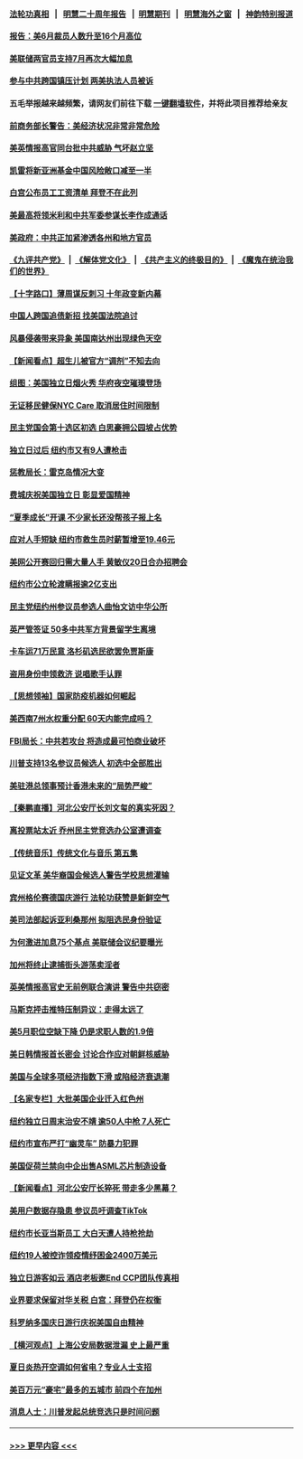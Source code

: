 #### [法轮功真相](https://github.com/gfw-breaker/truth/blob/master/README.md?t=0) &nbsp;&nbsp;|&nbsp;&nbsp; [明慧二十周年报告](https://github.com/gfw-breaker/mh-reports/blob/master/README.md?t=0) &nbsp;&nbsp;|&nbsp;&nbsp;[明慧期刊](https://github.com/gfw-breaker/mh-qikan) &nbsp;&nbsp;|&nbsp;&nbsp; [明慧海外之窗](https://github.com/gfw-breaker/mh-news/blob/master/README.md?t=0) &nbsp;&nbsp;|&nbsp;&nbsp; [神韵特别报道](https://github.com/gfw-breaker/mh-news/blob/master/shenyun.md?t=0)
#### [报告：美6月裁员人数升至16个月高位](../pages/nsc412/n13775962.md?t=07080801) 
#### [美联储两官员支持7月再次大幅加息](../pages/nsc412/n13775983.md?t=07080801) 
#### [参与中共跨国镇压计划 两美执法人员被诉](../pages/nsc412/n13775954.md?t=07080801) 
#### 五毛举报越来越频繁，请网友们前往下载 [一键翻墙软件](https://github.com/gfw-breaker/ssr-accounts)，并将此项目推荐给亲友
#### [前商务部长警告：美经济状况非常非常危险](../pages/nsc412/n13775773.md?t=07080801) 
#### [美英情报高官同台批中共威胁 气坏赵立坚](../pages/nsc412/n13775893.md?t=07080801) 
#### [凯雷将新亚洲基金中国风险敞口减至一半](../pages/nsc412/n13775841.md?t=07080801) 
#### [白宫公布员工工资清单 拜登不在此列](../pages/nsc412/n13775794.md?t=07080801) 
#### [美最高将领米利和中共军委参谋长李作成通话](../pages/nsc412/n13775801.md?t=07080801) 
#### [美政府：中共正加紧渗透各州和地方官员](../pages/nsc412/n13775749.md?t=07080801) 
#### [《九评共产党》](https://github.com/begood0513/9ping.md/blob/master/README.md) &nbsp;|&nbsp; [《解体党文化》](../../../../jtdwh.md/blob/master/README.md)  &nbsp;|&nbsp; [《共产主义的终极目的》](../../../../gczydzjmd.md/blob/master/README.md) &nbsp;|&nbsp; [《魔鬼在统治我们的世界》](../../../../mgztzwmdsj.md/blob/master/README.md) 
#### [【十字路口】薄周谋反刺习 十年政变新内幕](../pages/nsc412/n13775776.md?t=07080801) 
#### [中国人跨国追债新招 找美国法院追讨](../pages/nsc412/n13775374.md?t=07080801) 
#### [风暴侵袭带来异象 美国南达州出现绿色天空](../pages/nsc412/n13775578.md?t=07080801) 
#### [【新闻看点】超生儿被官方“调剂”不知去向](../pages/nsc412/n13775014.md?t=07080801) 
#### [组图：美国独立日烟火秀 华府夜空璀璨登场](../pages/nsc412/n13774797.md?t=07080801) 
#### [无证移民健保NYC Care 取消居住时间限制](../pages/nsc412/n13775371.md?t=07080801) 
#### [民主党国会第十选区初选 白思豪拥公园坡占优势](../pages/nsc412/n13775335.md?t=07080801) 
#### [独立日过后 纽约市又有9人遭枪击](../pages/nsc412/n13775331.md?t=07080801) 
#### [惩教局长：雷克岛情况大变](../pages/nsc412/n13775366.md?t=07080801) 
#### [费城庆祝美国独立日 彰显爱国精神](../pages/nsc412/n13775347.md?t=07080801) 
#### [“夏季成长”开课 不少家长还没帮孩子报上名](../pages/nsc412/n13775341.md?t=07080801) 
#### [应对人手短缺  纽约市救生员时薪暂增至19.46元](../pages/nsc412/n13775338.md?t=07080801) 
#### [美网公开赛回归需大量人手 黄敏仪20日合办招聘会](../pages/nsc412/n13775343.md?t=07080801) 
#### [纽约市公立轮渡瞒报逾2亿支出](../pages/nsc412/n13775368.md?t=07080801) 
#### [民主党纽约州参议员参选人曲怡文访中华公所](../pages/nsc412/n13775376.md?t=07080801) 
#### [英严管签证 50多中共军方背景留学生离境](../pages/nsc412/n13775291.md?t=07080801) 
#### [卡车运71万民意 洛杉矶选民欲罢免贾斯康](../pages/nsc412/n13775279.md?t=07080801) 
#### [盗用身份申领救济 说唱歌手认罪](../pages/nsc412/n13775268.md?t=07080801) 
#### [【思想领袖】国家防疫机器如何崛起](../pages/nsc412/n13761024.md?t=07080801) 
#### [美西南7州水权重分配 60天内能完成吗？](../pages/nsc412/n13775190.md?t=07080801) 
#### [FBI局长：中共若攻台 将造成最可怕商业破坏](../pages/nsc412/n13775202.md?t=07080801) 
#### [川普支持13名参议员候选人 初选中全部胜出](../pages/nsc412/n13775101.md?t=07080801) 
#### [美驻港总领事预计香港未来的“局势严峻”](../pages/nsc412/n13775161.md?t=07080801) 
#### [【秦鹏直播】河北公安厅长刘文玺的真实死因？](../pages/nsc412/n13775180.md?t=07080801) 
#### [离投票站太近 乔州民主党竞选办公室遭调查](../pages/nsc412/n13775068.md?t=07080801) 
#### [【传统音乐】传统文化与音乐 第五集](../pages/nsc412/n13775158.md?t=07080801) 
#### [见证文革 美华裔国会候选人警告学校思想灌输](../pages/nsc412/n13775021.md?t=07080801) 
#### [宾州格伦赛德国庆游行 法轮功获赞是新鲜空气](../pages/nsc412/n13775086.md?t=07080801) 
#### [美司法部起诉亚利桑那州 拟阻选民身份验证](../pages/nsc412/n13774945.md?t=07080801) 
#### [为何激进加息75个基点 美联储会议纪要曝光](../pages/nsc412/n13775061.md?t=07080801) 
#### [加州将终止逮捕街头游荡卖淫者](../pages/nsc412/n13775087.md?t=07080801) 
#### [英美情报高官史无前例联合演讲 警告中共窃密](../pages/nsc412/n13775046.md?t=07080801) 
#### [马斯克抨击推特压制异议：走得太远了](../pages/nsc412/n13774952.md?t=07080801) 
#### [美5月职位空缺下降 仍是求职人数的1.9倍](../pages/nsc412/n13775025.md?t=07080801) 
#### [美日韩情报首长密会 讨论合作应对朝鲜核威胁](../pages/nsc412/n13774996.md?t=07080801) 
#### [美国与全球多项经济指数下滑 或陷经济衰退潮](../pages/nsc412/n13774972.md?t=07080801) 
#### [【名家专栏】大批美国企业迁入红色州](../pages/nsc412/n13774891.md?t=07080801) 
#### [纽约独立日周末治安不靖 逾50人中枪 7人死亡](../pages/nsc412/n13774615.md?t=07080801) 
#### [纽约市宣布严打“幽灵车” 防暴力犯罪](../pages/nsc412/n13774613.md?t=07080801) 
#### [美国促荷兰禁向中企出售ASML芯片制造设备](../pages/nsc412/n13774751.md?t=07080801) 
#### [【新闻看点】河北公安厅长猝死 带走多少黑幕？](../pages/nsc412/n13774333.md?t=07080801) 
#### [美用户数据存隐患 参议员吁调查TikTok](../pages/nsc412/n13774633.md?t=07080801) 
#### [纽约市长亚当斯员工 大白天遭人持枪抢劫](../pages/nsc412/n13774620.md?t=07080801) 
#### [纽约19人被控诈领疫情纾困金2400万美元](../pages/nsc412/n13774618.md?t=07080801) 
#### [独立日游客如云 酒店老板邀End CCP团队传真相](../pages/nsc412/n13774494.md?t=07080801) 
#### [业界要求保留对华关税 白宫：拜登仍在权衡](../pages/nsc412/n13774479.md?t=07080801) 
#### [科罗纳多国庆日游行庆祝美国自由精神](../pages/nsc412/n13774470.md?t=07080801) 
#### [【横河观点】上海公安局数据泄漏 史上最严重](../pages/nsc412/n13774347.md?t=07080801) 
#### [夏日炎热开空调如何省电？专业人士支招](../pages/nsc412/n13774456.md?t=07080801) 
#### [美百万元“豪宅”最多的五城市 前四个在加州](../pages/nsc412/n13774175.md?t=07080801) 
#### [消息人士：川普发起总统竞选只是时间问题](../pages/nsc412/n13774345.md?t=07080801) 

----
#### [ >>> 更早内容 <<< ](../indexes/nsc412-earlier.md)
